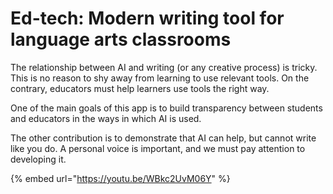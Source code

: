 # Ed-tech: Modern writing tool for language arts classrooms

The relationship between AI and writing (or any creative process) is tricky. This is no reason to shy away from learning to use relevant tools. On the contrary, educators must help learners use tools the right way.

One of the main goals of this app is to build transparency between students and educators in the ways in which AI is used.

The other contribution is to demonstrate that AI can help, but cannot write like you do. A personal voice is important, and we must pay attention to developing it.



{% embed url="https://youtu.be/WBkc2UvM06Y" %}
